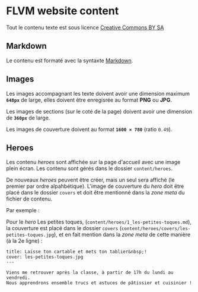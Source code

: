 FLVM website content
====================

Tout le contenu texte est sous licence [Creative Commons BY SA](http://creativecommons.org/licenses/by-sa/4.0/deed.fr)

## Markdown
Le contenu est formaté avec la syntaxte [Markdown](https://fr.wikipedia.org/wiki/Markdown).

## Images
Les images accompagnant les texte doivent avoir une dimension maximum **`648px`** de large, elles doivent être enregisrée au format **PNG** ou **JPG**.

Les images de sections (sur le coté de la page) doivent avoir une dimension de **`360px`** de large.

Les images de couverture doivent au format **`1600 × 780`** (ratio `0.49`).

## Heroes
Les contenu *heroes* sont affichée sur la page d'accueil avec une image plein écran. Les contenu sont gérés dans le dossier `content/heroes`.

De nouveaux *heroes* peuvent être créer, mais un seul sera affiché (le premier par ordre alpahbétique). L'image de couverture du *hero* doit être placé dans le dossier `covers` et doit être mentionné dans la *zone meta* du fichier de contenu.

Par exemple : 

Pour le *hero* Les petites toques, (`content/heroes/1_les-petites-toques.md`), la couverture est placé dans le dossier `covers` (`content/heroes/covers/les-petites-toques.jpg`), et en fait mention dans la *zone meta* de cette manière (à la 2e ligne) : 

	title: Laisse ton cartable et mets ton tablier&nbsp;!
	cover: les-petites-toques.jpg
	---

	Viens me retrouver après la classe, à partir de 17h du lundi au vendredi.
	Nous apprendrons ensemble trucs et astuces de pâtissier et cuisinier !

